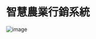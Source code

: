 # 智慧農業行銷系統
![image](https://user-images.githubusercontent.com/80245865/139188377-7d808f8a-10e1-4872-9fac-ee5ee62dab66.png)

